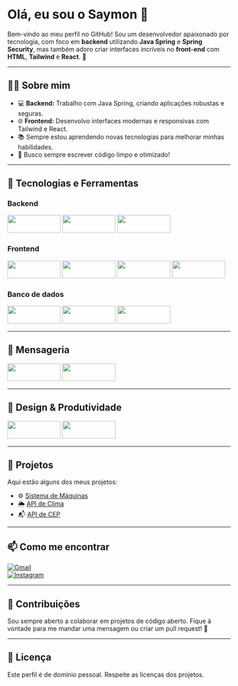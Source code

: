 # Olá, eu sou o Saymon 👋

Bem-vindo ao meu perfil no GitHub! Sou um desenvolvedor apaixonado por tecnologia, com foco em **backend** utilizando **Java Spring** e **Spring Security**, mas também adoro criar interfaces incríveis no **front-end** com **HTML**, **Tailwind** e **React**. 🚀

---

## 🧑‍💻 Sobre mim

- 💻 **Backend:** Trabalho com Java Spring, criando aplicações robustas e seguras.
- 🌐 **Frontend:** Desenvolvo interfaces modernas e responsivas com Tailwind e React.
- 📚 Sempre estou aprendendo novas tecnologias para melhorar minhas habilidades.
- 🎯 Busco sempre escrever código limpo e otimizado!

---

## 🚀 Tecnologias e Ferramentas  

### **Backend**  
<p align="left">
  <img src="https://img.shields.io/badge/-Java-007396?style=for-the-badge&logo=openjdk&logoColor=white" width="120" height="40"/>
  <img src="https://img.shields.io/badge/-Spring-6DB33F?style=for-the-badge&logo=spring&logoColor=white" width="120" height="40"/>
  <img src="https://img.shields.io/badge/-Spring%20Security-6DB33F?style=for-the-badge&logo=springsecurity&logoColor=white" width="120" height="40"/>
</p>

### **Frontend**  
<p align="left">
  <img src="https://img.shields.io/badge/-HTML5-E34F26?style=for-the-badge&logo=html5&logoColor=white" width="120" height="40"/>
  <img src="https://img.shields.io/badge/-Tailwind%20CSS-06B6D4?style=for-the-badge&logo=tailwindcss&logoColor=white" width="120" height="40"/>
  <img src="https://img.shields.io/badge/-React-61DAFB?style=for-the-badge&logo=react&logoColor=white" width="120" height="40"/>
  <img src="https://img.shields.io/badge/-Next.js-000000?style=for-the-badge&logo=nextdotjs&logoColor=white" width="120" height="40"/>
</p>

### **Banco de dados**  
<p align="left">
  <img src="https://img.shields.io/badge/-MySQL-4479A1?style=for-the-badge&logo=mysql&logoColor=white" width="120" height="40"/>
  <img src="https://img.shields.io/badge/-PostgreSQL-336791?style=for-the-badge&logo=postgresql&logoColor=white" width="120" height="40"/>
  <img src="https://img.shields.io/badge/-MongoDB-47A248?style=for-the-badge&logo=mongodb&logoColor=white" width="120" height="40"/>
</p>

---

## 💬 Mensageria

<p align="left">
  <img src="https://img.shields.io/badge/-Kafka-231F20?style=for-the-badge&logo=apachekafka&logoColor=white" width="120" height="40"/>
  <img src="https://img.shields.io/badge/-WebSocket-4D8CF0?style=for-the-badge&logo=websocket&logoColor=white" width="120" height="40"/>
</p>

---

## 🎨 Design & Produtividade

<p align="left">
  <img src="https://img.shields.io/badge/-Notion-000000?style=for-the-badge&logo=notion&logoColor=white" width="120" height="40"/>
  <img src="https://img.shields.io/badge/-Figma-F24E1E?style=for-the-badge&logo=figma&logoColor=white" width="120" height="40"/>
</p>

---

## 📂 Projetos

Aqui estão alguns dos meus projetos:

- ⚙️ [Sistema de Máquinas](https://github.com/SaymonTheDev7/MachineSystem)  
- 🌦️ [API de Clima](https://apiconsultweather.vercel.app)  
- 📬 [API de CEP](https://apiconsultcep.vercel.app)  

---

## 📫 Como me encontrar  

[![Gmail](https://img.shields.io/badge/-saymonoliveiracastro@gmail.com-D14836?style=for-the-badge&logo=gmail&logoColor=white)](mailto:saymonoliveiracastro@gmail.com)  
[![Instagram](https://img.shields.io/badge/-@oliveirasaymonn-E4405F?style=for-the-badge&logo=instagram&logoColor=white)](https://instagram.com/oliveirasaymonn)  

---

## 🤝 Contribuições

Sou sempre aberto a colaborar em projetos de código aberto. Fique à vontade para me mandar uma mensagem ou criar um pull request! 🚀

---

## 📜 Licença

Este perfil é de domínio pessoal. Respeite as licenças dos projetos.
